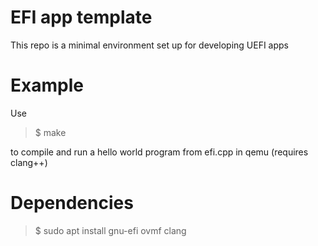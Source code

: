 # EFI app template

This repo is a minimal environment set up for developing UEFI apps

# Example

Use

>$ make

to compile and run a hello world program from efi.cpp in qemu (requires clang++)

# Dependencies

>$ sudo apt install gnu-efi ovmf clang
